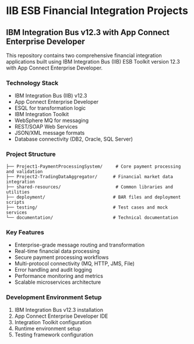 # IIB ESB Financial Integration Projects
## IBM Integration Bus v12.3 with App Connect Enterprise Developer

This repository contains two comprehensive financial integration applications built using IBM Integration Bus (IIB) ESB Toolkit version 12.3 with App Connect Enterprise Developer.

### Technology Stack
- IBM Integration Bus (IIB) v12.3
- App Connect Enterprise Developer
- ESQL for transformation logic
- IBM Integration Toolkit
- WebSphere MQ for messaging
- REST/SOAP Web Services
- JSON/XML message formats
- Database connectivity (DB2, Oracle, SQL Server)

### Project Structure
```
├── Project1-PaymentProcessingSystem/     # Core payment processing and validation
├── Project2-TradingDataAggregator/      # Financial market data integration
├── shared-resources/                     # Common libraries and utilities
├── deployment/                          # BAR files and deployment scripts
├── testing/                             # Test cases and mock services
└── documentation/                       # Technical documentation
```

### Key Features
- Enterprise-grade message routing and transformation
- Real-time financial data processing
- Secure payment processing workflows
- Multi-protocol connectivity (MQ, HTTP, JMS, File)
- Error handling and audit logging
- Performance monitoring and metrics
- Scalable microservices architecture

### Development Environment Setup
1. IBM Integration Bus v12.3 installation
2. App Connect Enterprise Developer IDE
3. Integration Toolkit configuration
4. Runtime environment setup
5. Testing framework configuration
